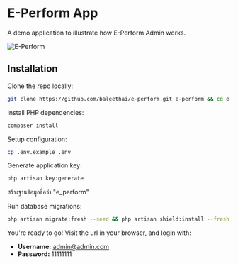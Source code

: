 # E-Perform App

A demo application to illustrate how E-Perform Admin works.

![E-Perform](https://e-perform.mcu.ac.th/img/demo.png)

## Installation

Clone the repo locally:

```sh
git clone https://github.com/baleethai/e-perform.git e-perform && cd e-perform
```

Install PHP dependencies:

```sh
composer install
```

Setup configuration:

```sh
cp .env.example .env
```

Generate application key:

```sh
php artisan key:generate
```

สร้างฐานข้อมูลชื่อว่า "e_perform"

Run database migrations:

```sh
php artisan migrate:fresh --seed && php artisan shield:install --fresh
```

You're ready to go! Visit the url in your browser, and login with:

-   **Username:** admin@admin.com
-   **Password:** 11111111